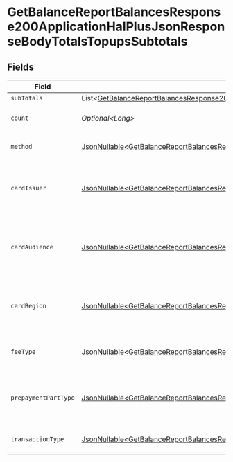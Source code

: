# GetBalanceReportBalancesResponse200ApplicationHalPlusJsonResponseBodyTotalsTopupsSubtotals


## Fields

| Field                                                                                                                                                                                                                                                | Type                                                                                                                                                                                                                                                 | Required                                                                                                                                                                                                                                             | Description                                                                                                                                                                                                                                          | Example                                                                                                                                                                                                                                              |
| ---------------------------------------------------------------------------------------------------------------------------------------------------------------------------------------------------------------------------------------------------- | ---------------------------------------------------------------------------------------------------------------------------------------------------------------------------------------------------------------------------------------------------- | ---------------------------------------------------------------------------------------------------------------------------------------------------------------------------------------------------------------------------------------------------- | ---------------------------------------------------------------------------------------------------------------------------------------------------------------------------------------------------------------------------------------------------- | ---------------------------------------------------------------------------------------------------------------------------------------------------------------------------------------------------------------------------------------------------- |
| `subTotals`                                                                                                                                                                                                                                          | List\<[GetBalanceReportBalancesResponse200ApplicationHalPlusJsonResponseBodyTotalsTopupsPendingSubTotals](../../models/operations/GetBalanceReportBalancesResponse200ApplicationHalPlusJsonResponseBodyTotalsTopupsPendingSubTotals.md)>             | :heavy_minus_sign:                                                                                                                                                                                                                                   | N/A                                                                                                                                                                                                                                                  |                                                                                                                                                                                                                                                      |
| `count`                                                                                                                                                                                                                                              | *Optional\<Long>*                                                                                                                                                                                                                                    | :heavy_minus_sign:                                                                                                                                                                                                                                   | Number of transactions of this type                                                                                                                                                                                                                  | 50                                                                                                                                                                                                                                                   |
| `method`                                                                                                                                                                                                                                             | [JsonNullable\<GetBalanceReportBalancesResponse200ApplicationHalPlusJsonResponseBodyTotalsTopupsMethod>](../../models/operations/GetBalanceReportBalancesResponse200ApplicationHalPlusJsonResponseBodyTotalsTopupsMethod.md)                         | :heavy_minus_sign:                                                                                                                                                                                                                                   | Payment type of the transactions                                                                                                                                                                                                                     | creditcard                                                                                                                                                                                                                                           |
| `cardIssuer`                                                                                                                                                                                                                                         | [JsonNullable\<GetBalanceReportBalancesResponse200ApplicationHalPlusJsonResponseBodyTotalsTopupsCardIssuer>](../../models/operations/GetBalanceReportBalancesResponse200ApplicationHalPlusJsonResponseBodyTotalsTopupsCardIssuer.md)                 | :heavy_minus_sign:                                                                                                                                                                                                                                   | In case of payments transactions with card, the card issuer will be available                                                                                                                                                                        | amex                                                                                                                                                                                                                                                 |
| `cardAudience`                                                                                                                                                                                                                                       | [JsonNullable\<GetBalanceReportBalancesResponse200ApplicationHalPlusJsonResponseBodyTotalsTopupsCardAudience>](../../models/operations/GetBalanceReportBalancesResponse200ApplicationHalPlusJsonResponseBodyTotalsTopupsCardAudience.md)             | :heavy_minus_sign:                                                                                                                                                                                                                                   | In case of payments trnsactions with card, the card audience will be available.                                                                                                                                                                      | other                                                                                                                                                                                                                                                |
| `cardRegion`                                                                                                                                                                                                                                         | [JsonNullable\<GetBalanceReportBalancesResponse200ApplicationHalPlusJsonResponseBodyTotalsTopupsCardRegion>](../../models/operations/GetBalanceReportBalancesResponse200ApplicationHalPlusJsonResponseBodyTotalsTopupsCardRegion.md)                 | :heavy_minus_sign:                                                                                                                                                                                                                                   | In case of payments transactions with card, the card region will be available.                                                                                                                                                                       | domestic                                                                                                                                                                                                                                             |
| `feeType`                                                                                                                                                                                                                                            | [JsonNullable\<GetBalanceReportBalancesResponse200ApplicationHalPlusJsonResponseBodyTotalsTopupsFeeType>](../../models/operations/GetBalanceReportBalancesResponse200ApplicationHalPlusJsonResponseBodyTotalsTopupsFeeType.md)                       | :heavy_minus_sign:                                                                                                                                                                                                                                   | Present when the transaction represents a fee.                                                                                                                                                                                                       | payment-fee                                                                                                                                                                                                                                          |
| `prepaymentPartType`                                                                                                                                                                                                                                 | [JsonNullable\<GetBalanceReportBalancesResponse200ApplicationHalPlusJsonResponseBodyTotalsTopupsPrepaymentPartType>](../../models/operations/GetBalanceReportBalancesResponse200ApplicationHalPlusJsonResponseBodyTotalsTopupsPrepaymentPartType.md) | :heavy_minus_sign:                                                                                                                                                                                                                                   | Prepayment part: fee itself, reimbursement, discount, VAT or rounding compensation.                                                                                                                                                                  | fee                                                                                                                                                                                                                                                  |
| `transactionType`                                                                                                                                                                                                                                    | [JsonNullable\<GetBalanceReportBalancesResponse200ApplicationHalPlusJsonResponseBodyTotalsTopupsTransactionType>](../../models/operations/GetBalanceReportBalancesResponse200ApplicationHalPlusJsonResponseBodyTotalsTopupsTransactionType.md)       | :heavy_minus_sign:                                                                                                                                                                                                                                   | Represents the transaction type                                                                                                                                                                                                                      | payment                                                                                                                                                                                                                                              |